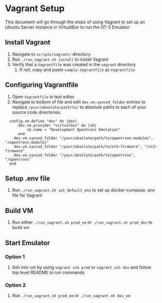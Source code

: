 # Vagrant Setup

This document will go through the steps of using Vagrant to set up an Ubuntu Server instance
in VirtualBox to run the OT-3 Emulator

## Install Vagrant 

1. Navigate to `scripts/vagrant/` directory
2. Run `./run_vagrant.sh install` to install Vagrant
3. Verify that a `Vagrantfile` was created in the `vagrant` directory
   1. If not, copy and paste `sample.Vagrantfile` as `Vagrantfile` 

## Configuring Vagrantfile

1. Open `Vagrantfile` in text editor
2. Navigate to bottom of file and edit `dev.vm.synced_folder` entries to 
replace `/your/absolute/path/to/` to absolute paths to each of your source code directories. 
```shell
  config.vm.define "dev" do |dev|
      dev.vm.provider "virtualbox" do |vb|
          vb.name = "Development Opentrons Emulation"
      end
    dev.vm.synced_folder "/your/absolute/path/to/opentrons-modules", "/opentrons-modules"
    dev.vm.synced_folder "/your/absolute/path/to/ot3-firmware", "/ot3-firmware"
    dev.vm.synced_folder "/your/absolute/path/to/opentrons", "/opentrons"
  end
```

## Setup .env file

1. Run `./run_vagrant.sh set_default_env` to set up docker-compose .env file for Vagrant

## Build VM

1. Run either `./run_vagrant.sh prod_vm` or `./run_vagrant.sh prod_dev` to build vm

## Start Emulator

### Option 1

1. Ssh into vm by using `vagrant ssh prod` or `vagrant ssh dev` and follow top level README to run commands

### Option 2
1. Run `./run_vagrant.sh prod_em` or `./run_vagrant.sh dev_em`
